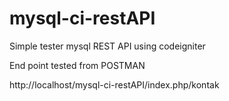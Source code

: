 # mysql-ci-restAPI
Simple tester mysql REST API using codeigniter

End point tested from POSTMAN

http://localhost/mysql-ci-restAPI/index.php/kontak

